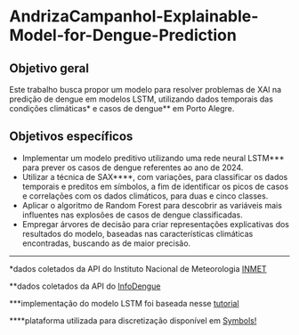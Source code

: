 # AndrizaCampanhol-Explainable-Model-for-Dengue-Prediction

## Objetivo geral

Este trabalho busca propor um modelo para resolver problemas de XAI na predição de dengue em modelos LSTM, utilizando dados temporais das condições climáticas* e casos de dengue** em Porto Alegre.

## Objetivos específicos
- Implementar um modelo preditivo utilizando uma rede neural LSTM*** para prever os casos de dengue referentes ao ano de 2024.
- Utilizar a técnica de SAX****, com variações, para classificar os dados temporais e preditos em símbolos, a fim de identificar os picos de casos e correlações com os dados climáticos, para duas e cinco classes.
- Aplicar o algoritmo de Random Forest para descobrir as variáveis mais influentes nas explosões de casos de dengue classificadas.
- Empregar árvores de decisão para criar representações explicativas dos resultados do modelo, baseadas nas características climáticas encontradas, buscando as de maior precisão.

---

*dados coletados da API do Instituto Nacional de Meteorologia [INMET](https://portal.inmet.gov.br/)

**dados coletados da API do [InfoDengue](https://info.dengue.mat.br/services/api)

***implementação do modelo LSTM foi baseada nesse [tutorial](http://datasideoflife.com/?p=1171)

****plataforma utilizada para discretização disponível em [Symbols!](https://esilveira.shinyapps.io/symbols/)
